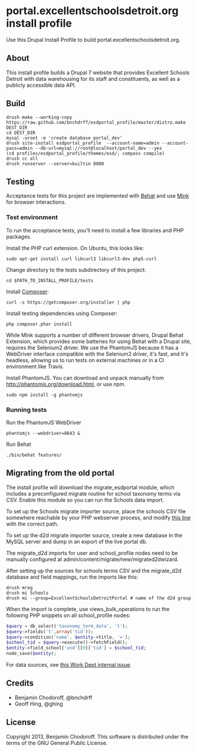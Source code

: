 portal.excellentschoolsdetroit.org install profile
==================================================

Use this Drupal Install Profile to build portal.excellentschoolsdetroit.org.

About
-----

This install profile builds a Drupal 7 website that provides Excellent Schools Detroit with data warehousing for its staff and constituents, as well as a publicly accessible data API.

Build
-----

```shell
drush make --working-copy https://raw.github.com/bnchdrff/esdportal_profile/master/distro.make DEST_DIR
cd DEST_DIR
mysql -uroot -e 'create database portal_dev'
drush site-install esdportal_profile  --account-name=admin --account-pass=admin --db-url=mysql://root@localhost/portal_dev --yes
(cd profiles/esdportal_profile/themes/esd/; compass compile)
drush cc all
drush runserver --server=builtin 8080
```

Testing
-------

Acceptance tests for this project are implemented with [Behat](http://behat.org/)
and use [Mink](http://mink.behat.org/) for browser interactions.

### Test environment

To run the acceptance tests, you'll need to install a few libraries and PHP
packages.

Install the PHP curl extension.  On Ubuntu, this looks like:

```
sudo apt-get install curl libcurl3 libcurl3-dev php5-curl
```

Change directory to the tests subdirectory of this project:

```
cd $PATH_TO_INSTALL_PROFILE/tests
```

Install [Composer](http://getcomposer.org/):

```
curl -s https://getcomposer.org/installer | php
```

Install testing dependencies using Composer:

```
php composer.phar install
```

While Mink supports a number of different browser drivers, Drupal Behat
Extension, which provides some batteries for using Behat with a
Drupal site, requires the Selenium2 driver. We use the PhantomJS because
it has a WebDriver interface compatible with the Selenium2 driver,
it's fast, and it's headless, allowing us to run tests on external machines
or in a CI environment like Travis.

Install PhantomJS.  You can download and unpack manually from
http://phantomjs.org/download.html, or use npm.

```
sudo npm install -g phantomjs
```

### Running tests

Run the PhantomJS WebDriver

```
phantomjs --webdriver=8643 &

```

Run Behat

```
./bin/behat features/
```

Migrating from the old portal
-----------------------------

The install profile will download the migrate_esdportal module, which includes a preconfigured migrate routine for school taxonomy terms via CSV. Enable this module so you can run the Schools data import.

To set up the Schools migrate importer source, place the schools CSV file somewhere reachable by your PHP webserver process, and modify [this line](https://github.com/bnchdrff/migrate_esdportal/blob/7.x-1.x/migrate_esdportal.migrate.inc#L45) with the correct path.

To set up the d2d migrate importer source, create a new database in the MySQL server and dump in an export of the live portal db.

The migrate_d2d imports for user and school_profile nodes need to be manually configured at admin/content/migrate/new/migrated2dwizard.

After setting up the sources for schools terms CSV and the migrate_d2d database and field mappings, run the imports like this:

```shell
drush mreg
drush mi Schools
drush mi --group=ExcellentSchoolsDetroitPortal # name of the d2d group
```

When the import is complete, use views_bulk_operations to run the following PHP snippets on all school_profile nodes:

```php
$query = db_select('taxonomy_term_data', 't');
$query->fields('t',array('tid'));
$query->condition('name', $entity->title, '=');
$school_tid = $query->execute()->fetchField();
$entity->field_school['und'][0]['tid'] = $school_tid;
node_save($entity);
```

For data sources, see [this Work Dept internal issue](https://pm.theworkdept.com/issues/3057).

Credits
-------

* Benjamin Chodoroff, @bnchdrff
* Geoff Hing, @ghing

License
-------

Copyright 2013, Benjamin Chodoroff. This software is distributed under the terms of the GNU General Public License.
